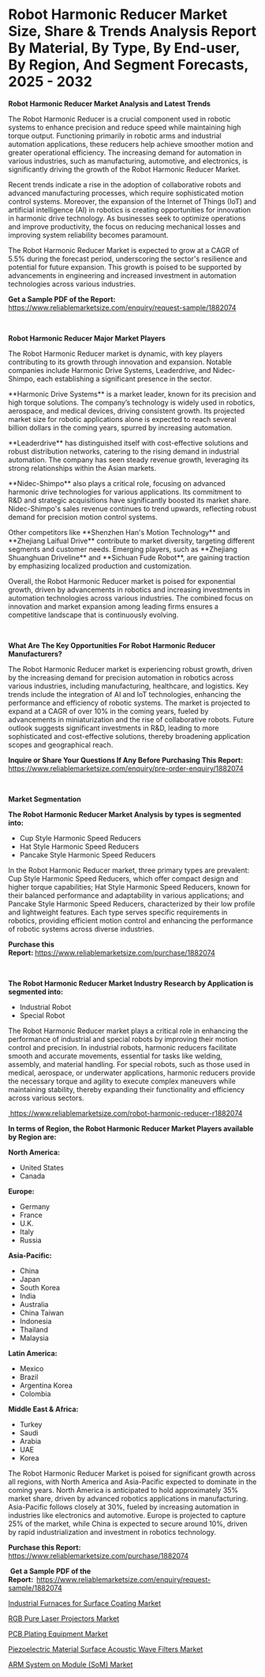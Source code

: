 <p><h1>Robot Harmonic Reducer Market Size, Share & Trends Analysis Report By Material, By Type, By End-user, By Region, And Segment Forecasts, 2025 - 2032</h1></p><p><strong>Robot Harmonic Reducer Market Analysis and Latest Trends</strong></p>
<p><p>The Robot Harmonic Reducer is a crucial component used in robotic systems to enhance precision and reduce speed while maintaining high torque output. Functioning primarily in robotic arms and industrial automation applications, these reducers help achieve smoother motion and greater operational efficiency. The increasing demand for automation in various industries, such as manufacturing, automotive, and electronics, is significantly driving the growth of the Robot Harmonic Reducer Market.</p><p>Recent trends indicate a rise in the adoption of collaborative robots and advanced manufacturing processes, which require sophisticated motion control systems. Moreover, the expansion of the Internet of Things (IoT) and artificial intelligence (AI) in robotics is creating opportunities for innovation in harmonic drive technology. As businesses seek to optimize operations and improve productivity, the focus on reducing mechanical losses and improving system reliability becomes paramount. </p><p>The Robot Harmonic Reducer Market is expected to grow at a CAGR of 5.5% during the forecast period, underscoring the sector's resilience and potential for future expansion. This growth is poised to be supported by advancements in engineering and increased investment in automation technologies across various industries.</p></p>
<p><strong>Get a Sample PDF of the Report:&nbsp;</strong> <a href="https://www.reliablemarketsize.com/enquiry/request-sample/1882074?utm_campaign=2115&utm_medium=2&utm_source=Github&utm_content=ia&utm_term=01032025&utm_id=robot-harmonic-reducer">https://www.reliablemarketsize.com/enquiry/request-sample/1882074</a></p>
<p>&nbsp;</p>
<p><strong>Robot Harmonic Reducer Major Market Players</strong></p>
<p><p>The Robot Harmonic Reducer market is dynamic, with key players contributing to its growth through innovation and expansion. Notable companies include Harmonic Drive Systems, Leaderdrive, and Nidec-Shimpo, each establishing a significant presence in the sector.</p><p>**Harmonic Drive Systems** is a market leader, known for its precision and high torque solutions. The company’s technology is widely used in robotics, aerospace, and medical devices, driving consistent growth. Its projected market size for robotic applications alone is expected to reach several billion dollars in the coming years, spurred by increasing automation.</p><p>**Leaderdrive** has distinguished itself with cost-effective solutions and robust distribution networks, catering to the rising demand in industrial automation. The company has seen steady revenue growth, leveraging its strong relationships within the Asian markets.</p><p>**Nidec-Shimpo** also plays a critical role, focusing on advanced harmonic drive technologies for various applications. Its commitment to R&D and strategic acquisitions have significantly boosted its market share. Nidec-Shimpo's sales revenue continues to trend upwards, reflecting robust demand for precision motion control systems.</p><p>Other competitors like **Shenzhen Han's Motion Technology** and **Zhejiang Laifual Drive** contribute to market diversity, targeting different segments and customer needs. Emerging players, such as **Zhejiang Shuanghuan Driveline** and **Sichuan Fude Robot**, are gaining traction by emphasizing localized production and customization.</p><p>Overall, the Robot Harmonic Reducer market is poised for exponential growth, driven by advancements in robotics and increasing investments in automation technologies across various industries. The combined focus on innovation and market expansion among leading firms ensures a competitive landscape that is continuously evolving.</p></p>
<p>&nbsp;</p>
<p><strong>What Are The Key Opportunities For Robot Harmonic Reducer Manufacturers?</strong></p>
<p><p>The Robot Harmonic Reducer market is experiencing robust growth, driven by the increasing demand for precision automation in robotics across various industries, including manufacturing, healthcare, and logistics. Key trends include the integration of AI and IoT technologies, enhancing the performance and efficiency of robotic systems. The market is projected to expand at a CAGR of over 10% in the coming years, fueled by advancements in miniaturization and the rise of collaborative robots. Future outlook suggests significant investments in R&D, leading to more sophisticated and cost-effective solutions, thereby broadening application scopes and geographical reach.</p></p>
<p><strong>Inquire or Share Your Questions If Any Before Purchasing This Report:</strong> <a href="https://www.reliablemarketsize.com/enquiry/pre-order-enquiry/1882074?utm_campaign=2115&utm_medium=2&utm_source=Github&utm_content=ia&utm_term=01032025&utm_id=robot-harmonic-reducer">https://www.reliablemarketsize.com/enquiry/pre-order-enquiry/1882074</a></p>
<p>&nbsp;</p>
<p><strong>Market Segmentation</strong></p>
<p><strong>The Robot Harmonic Reducer Market Analysis by types is segmented into:</strong></p>
<p><ul><li>Cup Style Harmonic Speed Reducers</li><li>Hat Style Harmonic Speed Reducers</li><li>Pancake Style Harmonic Speed Reducers</li></ul></p>
<p><p>In the Robot Harmonic Reducer market, three primary types are prevalent: Cup Style Harmonic Speed Reducers, which offer compact design and higher torque capabilities; Hat Style Harmonic Speed Reducers, known for their balanced performance and adaptability in various applications; and Pancake Style Harmonic Speed Reducers, characterized by their low profile and lightweight features. Each type serves specific requirements in robotics, providing efficient motion control and enhancing the performance of robotic systems across diverse industries.</p></p>
<p><strong>Purchase this Report:&nbsp;</strong><a href="https://www.reliablemarketsize.com/purchase/1882074?utm_campaign=2115&utm_medium=2&utm_source=Github&utm_content=ia&utm_term=01032025&utm_id=robot-harmonic-reducer">https://www.reliablemarketsize.com/purchase/1882074</a></p>
<p>&nbsp;</p>
<p><strong>The Robot Harmonic Reducer Market Industry Research by Application is segmented into:</strong></p>
<p><ul><li>Industrial Robot</li><li>Special Robot</li></ul></p>
<p><p>The Robot Harmonic Reducer market plays a critical role in enhancing the performance of industrial and special robots by improving their motion control and precision. In industrial robots, harmonic reducers facilitate smooth and accurate movements, essential for tasks like welding, assembly, and material handling. For special robots, such as those used in medical, aerospace, or underwater applications, harmonic reducers provide the necessary torque and agility to execute complex maneuvers while maintaining stability, thereby expanding their functionality and efficiency across various sectors.</p></p>
<p><a href="https://www.reliablemarketsize.com/robot-harmonic-reducer-r1882074?utm_campaign=2115&utm_medium=2&utm_source=Github&utm_content=ia&utm_term=01032025&utm_id=robot-harmonic-reducer">&nbsp;https://www.reliablemarketsize.com/robot-harmonic-reducer-r1882074</a></p>
<p><strong>In terms of Region, the Robot Harmonic Reducer Market Players available by Region are:</strong></p>
<p>
    <p> <strong> North America: </strong>
        <ul>
            <li>United States</li>
            <li>Canada</li>
        </ul>
        </p> 
    <p> <strong> Europe: </strong>
        <ul>
            <li>Germany</li>
            <li>France</li>
            <li>U.K.</li>
            <li>Italy</li>
            <li>Russia</li>
        </ul>
        </p> 
    <p> <strong> Asia-Pacific: </strong>
        <ul>
            <li>China</li>
            <li>Japan</li>
            <li>South Korea</li>
            <li>India</li>
            <li>Australia</li>
            <li>China Taiwan</li>
            <li>Indonesia</li>
            <li>Thailand</li>
            <li>Malaysia</li>
        </ul>
        </p> 
    <p> <strong> Latin America: </strong>
        <ul>
            <li>Mexico</li>
            <li>Brazil</li>
            <li>Argentina Korea</li>
            <li>Colombia</li>
        </ul>
        </p> 
    <p> <strong> Middle East & Africa: </strong>
        <ul>
            <li>Turkey</li>
            <li>Saudi</li>
            <li>Arabia</li>
            <li>UAE</li>
            <li>Korea</li>
        </ul>
    </p>
    </p>
<p><p>The Robot Harmonic Reducer Market is poised for significant growth across all regions, with North America and Asia-Pacific expected to dominate in the coming years. North America is anticipated to hold approximately 35% market share, driven by advanced robotics applications in manufacturing. Asia-Pacific follows closely at 30%, fueled by increasing automation in industries like electronics and automotive. Europe is projected to capture 25% of the market, while China is expected to secure around 10%, driven by rapid industrialization and investment in robotics technology.</p></p>
<p><strong>Purchase this Report: </strong><a href="https://www.reliablemarketsize.com/purchase/1882074?utm_campaign=2115&utm_medium=2&utm_source=Github&utm_content=ia&utm_term=01032025&utm_id=robot-harmonic-reducer">https://www.reliablemarketsize.com/purchase/1882074</a></p>
<p>&nbsp;<strong>Get a Sample PDF of the Report:&nbsp;&nbsp;</strong><a href="https://www.reliablemarketsize.com/enquiry/request-sample/1882074?utm_campaign=2115&utm_medium=2&utm_source=Github&utm_content=ia&utm_term=01032025&utm_id=robot-harmonic-reducer">https://www.reliablemarketsize.com/enquiry/request-sample/1882074</a></p>
<p><strong></strong></p>
<p><p><a href="https://github.com/boudykodumi/Market-Research-Report-List-1/blob/main/industrial-furnaces-for-surface-coating-market.md?utm_campaign=2115&utm_medium=2&utm_source=Github&utm_content=ia&utm_term=01032025&utm_id=robot-harmonic-reducer">Industrial Furnaces for Surface Coating Market</a></p><p><a href="https://github.com/akalaihaude/Market-Research-Report-List-1/blob/main/rgb-pure-laser-projectors-market.md?utm_campaign=2115&utm_medium=2&utm_source=Github&utm_content=ia&utm_term=01032025&utm_id=robot-harmonic-reducer">RGB Pure Laser Projectors Market</a></p><p><a href="https://github.com/kalsirollija/Market-Research-Report-List-1/blob/main/pcb-plating-equipment-market.md?utm_campaign=2115&utm_medium=2&utm_source=Github&utm_content=ia&utm_term=01032025&utm_id=robot-harmonic-reducer">PCB Plating Equipment Market</a></p><p><a href="https://github.com/vsiljgestel/Market-Research-Report-List-1/blob/main/piezoelectric-material-surface-acoustic-wave-filters-market.md?utm_campaign=2115&utm_medium=2&utm_source=Github&utm_content=ia&utm_term=01032025&utm_id=robot-harmonic-reducer">Piezoelectric Material Surface Acoustic Wave Filters Market</a></p><p><a href="https://github.com/belhejmawoue/Market-Research-Report-List-1/blob/main/arm-system-on-module-som-market.md?utm_campaign=2115&utm_medium=2&utm_source=Github&utm_content=ia&utm_term=01032025&utm_id=robot-harmonic-reducer">ARM System on Module (SoM) Market</a></p></p>